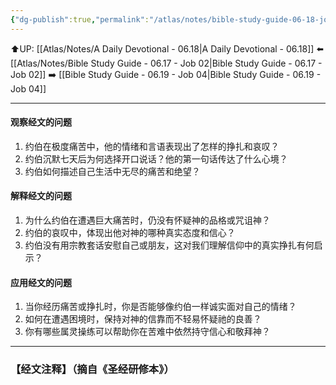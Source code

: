```yaml
---
{"dg-publish":true,"permalink":"/atlas/notes/bible-study-guide-06-18-job-03/"}
---
```


⬆️UP: [[Atlas/Notes/A Daily Devotional - 06.18\|A Daily Devotional - 06.18]]
⬅️ [[Atlas/Notes/Bible Study Guide - 06.17 - Job 02\|Bible Study Guide - 06.17 - Job 02]]
➡️ [[Bible Study Guide - 06.19 - Job 04\|Bible Study Guide - 06.19 - Job 04]] 

---

#### 观察经文的问题

1. 约伯在极度痛苦中，他的情绪和言语表现出了怎样的挣扎和哀叹？
2. 约伯沉默七天后为何选择开口说话？他的第一句话传达了什么心境？
3. 约伯如何描述自己生活中无尽的痛苦和绝望？

#### 解释经文的问题
1. 为什么约伯在遭遇巨大痛苦时，仍没有怀疑神的品格或咒诅神？
2. 约伯的哀叹中，体现出他对神的哪种真实态度和信心？
3. 约伯没有用宗教套话安慰自己或朋友，这对我们理解信仰中的真实挣扎有何启示？

#### 应用经文的问题
1. 当你经历痛苦或挣扎时，你是否能够像约伯一样诚实面对自己的情绪？
2. 如何在遭遇困境时，保持对神的信靠而不轻易怀疑祂的良善？
3. 你有哪些属灵操练可以帮助你在苦难中依然持守信心和敬拜神？

---
### 【经文注释】（摘自《圣经研修本》）

